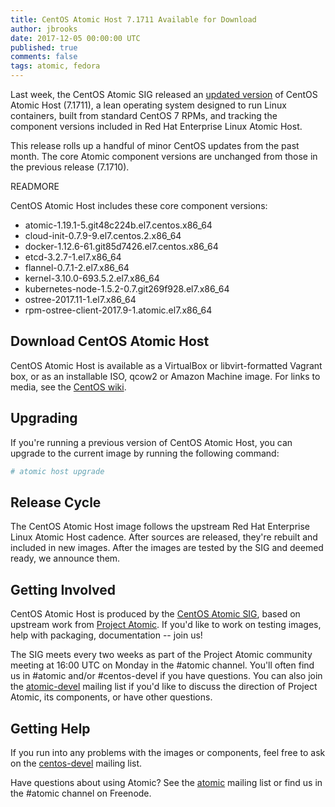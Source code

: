```yaml
---
title: CentOS Atomic Host 7.1711 Available for Download
author: jbrooks
date: 2017-12-05 00:00:00 UTC
published: true
comments: false
tags: atomic, fedora
---
```


Last week, the CentOS Atomic SIG released an [updated version](https://wiki.centos.org/SpecialInterestGroup/Atomic/Download) of CentOS Atomic Host (7.1711), a lean operating system designed to run Linux containers, built from standard CentOS 7 RPMs, and tracking the component versions included in Red Hat Enterprise Linux Atomic Host.

This release rolls up a handful of minor CentOS updates from the past month. The core Atomic component versions are unchanged from those in the previous release (7.1710).

READMORE

CentOS Atomic Host includes these core component versions:

* atomic-1.19.1-5.git48c224b.el7.centos.x86_64
* cloud-init-0.7.9-9.el7.centos.2.x86_64
* docker-1.12.6-61.git85d7426.el7.centos.x86_64
* etcd-3.2.7-1.el7.x86_64
* flannel-0.7.1-2.el7.x86_64
* kernel-3.10.0-693.5.2.el7.x86_64
* kubernetes-node-1.5.2-0.7.git269f928.el7.x86_64
* ostree-2017.11-1.el7.x86_64
* rpm-ostree-client-2017.9-1.atomic.el7.x86_64

## Download CentOS Atomic Host

CentOS Atomic Host is available as a VirtualBox or libvirt-formatted Vagrant box, or as an installable ISO, qcow2 or Amazon Machine image. For links to media, see the [CentOS wiki](https://wiki.centos.org/SpecialInterestGroup/Atomic/Download).

## Upgrading

If you're running a previous version of CentOS Atomic Host, you can upgrade to the current image by running the following command:

```bash
# atomic host upgrade
```

## Release Cycle

The CentOS Atomic Host image follows the upstream Red Hat Enterprise Linux Atomic Host cadence. After sources are released, they're rebuilt and included in new images. After the images are tested by the SIG and deemed ready, we announce them.

## Getting Involved

CentOS Atomic Host is produced by the [CentOS Atomic SIG](http://wiki.centos.org/SpecialInterestGroup/Atomic), based on upstream work from  [Project Atomic](http://www.projectatomic.io/). If you'd like to work on testing images, help with packaging, documentation -- join us!

The SIG meets every two weeks as part of the Project Atomic community meeting at 16:00 UTC on Monday in the #atomic channel. You'll often find us in #atomic and/or #centos-devel if you have questions. You can also join the [atomic-devel](https://lists.projectatomic.io/mailman/listinfo/atomic-devel) mailing list if you'd like to discuss the direction of Project Atomic, its components, or have other questions.

## Getting Help

If you run into any problems with the images or components, feel free to ask on the [centos-devel](http://lists.centos.org/mailman/listinfo/centos-devel) mailing list.

Have questions about using Atomic? See the [atomic](https://lists.projectatomic.io/mailman/listinfo/atomic) mailing list or find us in the #atomic channel on Freenode.
